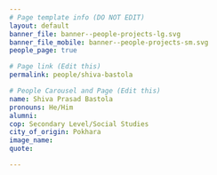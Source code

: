 ```yaml
---
# Page template info (DO NOT EDIT)
layout: default
banner_file: banner--people-projects-lg.svg
banner_file_mobile: banner--people-projects-sm.svg
people_page: true

# Page link (Edit this)
permalink: people/shiva-bastola

# People Carousel and Page (Edit this)
name: Shiva Prasad Bastola
pronouns: He/Him
alumni: 
cop: Secondary Level/Social Studies
city_of_origin: Pokhara
image_name: 
quote: 

---
```

